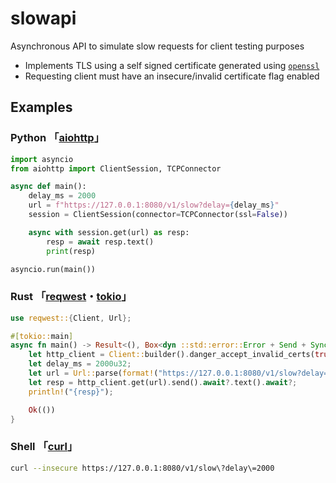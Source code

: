 # slowapi

Asynchronous API to simulate slow requests for client testing purposes

- Implements TLS using a self signed certificate generated using [`openssl`](https://www.openssl.org/)
- Requesting client must have an insecure/invalid certificate flag enabled

## Examples

### Python 「[aiohttp](https://github.com/aio-libs/aiohttp)」

```py
import asyncio
from aiohttp import ClientSession, TCPConnector

async def main():
    delay_ms = 2000
    url = f"https://127.0.0.1:8080/v1/slow?delay={delay_ms}"
    session = ClientSession(connector=TCPConnector(ssl=False))

    async with session.get(url) as resp:
        resp = await resp.text()
        print(resp)

asyncio.run(main())

```

### Rust 「[reqwest](https://github.com/seanmonstar/reqwest)・[tokio](https://github.com/tokio-rs/tokio)」

```rs
use reqwest::{Client, Url};

#[tokio::main]
async fn main() -> Result<(), Box<dyn ::std::error::Error + Send + Sync>> {
	let http_client = Client::builder().danger_accept_invalid_certs(true).build()?;
	let delay_ms = 2000u32;
	let url = Url::parse(format!("https://127.0.0.1:8080/v1/slow?delay={delay_ms}").as_str())?;
	let resp = http_client.get(url).send().await?.text().await?;
	println!("{resp}");

	Ok(())
}

```

### Shell 「[curl](https://github.com/curl/curl)」

```sh
curl --insecure https://127.0.0.1:8080/v1/slow\?delay\=2000

```
